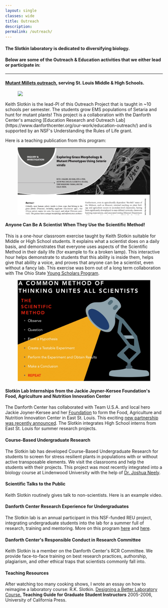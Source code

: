 ```yaml
---
layout: single
classes: wide
title: Outreach
description:
permalink: /outreach/
---
```

#### The Slotkin laboratory is dedicated to diversifying biology.
#### Below are some of the Outreach & Education activities that we either lead or participate in:
---
#### [Mutant Millets outreach](https://mutantmillets.org), serving St. Louis Middle & High Schools.
<figure>
  <a href="https://mutantmillets.org"><img src="https://mutantmillets.files.wordpress.com/2014/01/cropped-header4.jpg"></a>
</figure>
Keith Slotkin is the lead-PI of this Outreach Project that is taught in ~10 schools per semester. The students grow EMS populations of Setaria and hunt for mutant plants! This project is a collaboration with the Danforth Center's amazing [Education Research and Outreach Lab](https://www.danforthcenter.org/our-work/education-outreach/) and is supported by an NSF's Understanding the Rules of Life grant.   

Here is a teaching publication from this program:
<figure>
  <a href="[https://mutantmillets.org](https://online.ucpress.edu/abt/article-abstract/83/5/311/117023/Exploring-Grass-Morphology-amp-Mutant-Phenotypes?redirectedFrom=fulltext)"><img src="/assets/images/MM paper.jpg"></a>
</figure>

#### Anyone Can Be A Scientist When They Use the Scientific Method! 
This is a one-hour classroom exercise taught by Keith Slotkin suitable for Middle or High School students. It explains what a scientist does on a daily basis, and demonstrates that everyone uses aspects of the Scientific Method in their daily life (for example to fix a broken lamp). This interactive hour helps demonstrate to students that this ability is inside them, helps give that ability a voice, and proves that anyone can be a scientist, even without a fancy lab. This exercise was born out of a long term collaboration with The Ohio State [Young Scholars Program](https://odi.osu.edu/young-scholars-program).   
<figure class="half">
  <img src="/assets/images/Scientific Method.jpg">
</figure>

#### Slotkin Lab Internships from the Jackie Joyner-Kersee Foundation's Food, Agriculture and Nutrition Innovation Center
The Danforth Center has collaborated with Team U.S.A. and local hero Jackie Joyner-Kersee and her [Foundation](https://jjkfoundation.org) to form the Food, Agriculture and Nutrition Innovation Center in East St. Louis. This exciting [new partnership was recently announced](https://www.danforthcenter.org/news/jackie-joyner-kersee-foundation-officially-launches-food-agriculture-and-nutrition-innovation-center-in-unique-public-private-partnership/). The Slotkin integrates High School interns from East St. Louis for summer research projects. 

#### Course-Based Undergraduate Research
The Slotkin lab has developed Course-Based Undergraduate Research for students to screen for stress resilient plants in populations with or without active transposable elements. We visit the classrooms and help the students with their projects. This project was most recently integrated into a biology course at Lindenwood University with the help of [Dr. Joshua Neely](https://www.lindenwood.edu/about/directories/faculty-staff-directory/details/jneely/).

#### Scientific Talks to the Public
Keith Slotkin routinely gives talk to non-scientists. Here is an example video.

#### Danforth Center Research Experience for Undergraduates
The Slotkin lab is an annual participant in this NSF-funded REU project, integrating undergraduate students into the lab for a summer full of research, training and mentoring. More on this program [here](https://www.danforthcenter.org/our-work/education-outreach/undergraduate-program/internship-program/) and [here](https://www.nsf.gov/awardsearch/showAward?AWD_ID=2050394&HistoricalAwards=false). 

#### Danforth Center's Responsible Conduct in Research Committee
Keith Slotkin is a member on the Danforth Center's RCR Committee. We provide face-to-face training on best research practices, authorship, plagiarism, and other ethical traps that scientists commonly fall into. 

#### Teaching Resources
After watching too many cooking shows, I wrote an essay on how to reimagine a laboratory course:
R.K. Slotkin. [Designing a Better Laboratory Course.](http://gsi.berkeley.edu/slotkinrk-2005/) **Teaching Guide for Graduate Student Instructors** 2005-2006, University of California Press. 
